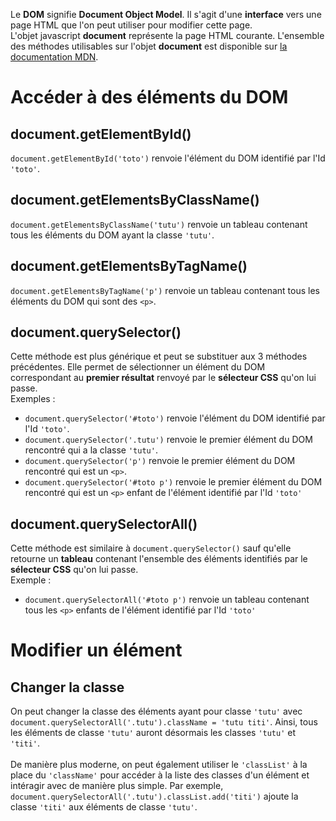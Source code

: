 Le **DOM** signifie **Document Object Model**. Il s'agit d'une **interface** vers une page HTML que l'on peut utiliser pour modifier cette page.</br>
L'objet javascript **document** représente la page HTML courante. L'ensemble des méthodes utilisables sur l'objet **document** 
est disponible sur [la documentation MDN](https://developer.mozilla.org/fr/docs/Web/API/Document).

# Accéder à des éléments du DOM

## document.getElementById()

`document.getElementById('toto')` renvoie l'élément du DOM identifié par l'Id `'toto'`.

## document.getElementsByClassName()

`document.getElementsByClassName('tutu')` renvoie un tableau contenant tous les éléments du DOM ayant la classe `'tutu'`.

## document.getElementsByTagName()

`document.getElementsByTagName('p')` renvoie un tableau contenant tous les éléments du DOM qui sont des `<p>`.

## document.querySelector()

Cette méthode est plus générique et peut se substituer aux 3 méthodes précédentes.
Elle permet de sélectionner un élément du DOM correspondant au **premier résultat** renvoyé par le **sélecteur CSS** qu'on lui passe.</br>
Exemples :

- `document.querySelector('#toto')` renvoie l'élément du DOM identifié par l'Id `'toto'`.
- `document.querySelector('.tutu')` renvoie le premier élément du DOM rencontré qui a la classe `'tutu'`.
- `document.querySelector('p')` renvoie le premier élément du DOM rencontré qui est un `<p>`.
- `document.querySelector('#toto p')` renvoie le premier élément du DOM rencontré qui est un `<p>` enfant de l'élément identifié par l'Id `'toto'`

## document.querySelectorAll()

Cette méthode est similaire à `document.querySelector()` sauf qu'elle retourne un **tableau** contenant l'ensemble des éléments identifiés par le **sélecteur CSS** qu'on lui passe.</br>
Exemple :
- `document.querySelectorAll('#toto p')` renvoie un tableau contenant tous les `<p>` enfants de l'élément identifié par l'Id `'toto'`

# Modifier un élément

## Changer la classe

On peut changer la classe des éléments ayant pour classe `'tutu'` avec `document.querySelectorAll('.tutu').className = 'tutu titi'`.
Ainsi, tous les éléments de classe `'tutu'` auront désormais les classes `'tutu'` et `'titi'`.</br></br>
De manière plus moderne, on peut également utiliser le `'classList'` à la place du `'className'` pour accéder à la liste des classes d'un élément et intéragir avec de manière plus simple. Par exemple, `document.querySelectorAll('.tutu').classList.add('titi')` ajoute la classe `'titi'` aux éléments de classe `'tutu'`.
